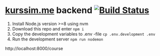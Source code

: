
# [kurssim.me](https://kurssim.me) backend [![Build Status](https://travis-ci.org/varjo-oodi/kurssim.me-backend.svg?branch=master)](https://travis-ci.org/varjo-oodi/kurssim.me-backend)

1) Install Node.js version >=8 using nvm
2) Download this repo and enter `npm i`
3) Copy the development variables to .env -file `cp .env.development .env`
4) Run the development server `npm run nodemon`

http://localhost:8000/course